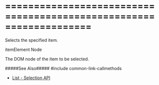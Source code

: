 ===================================================================
===================================================================

<!--shortDescription-->
Selects the specified item.
<!--/shortDescription-->

<!--paramName1-->itemElement<!--/paramName1-->
<!--paramType1-->Node<!--/paramType1-->
<!--paramDescription1-->
The DOM node of the item to be selected.
<!--/paramDescription1-->

<!--fullDescription-->
#####See Also#####
#include common-link-callmethods
- [List - Selection API](/Documentation/Guide/Widgets/List/Selection/#API)
<!--/fullDescription-->